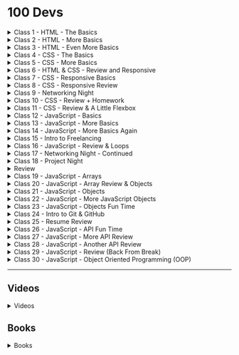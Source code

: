 # 100 Devs

<details><summary>Class 1 - HTML - The Basics</summary>

## HTML - The Basics

[![100 Dev - Class 001](https://img.youtube.com/vi/o3IIobN4xR0/maxresdefault.jpg)](https://www.youtube.com/watch?v=o3IIobN4xR0 "100 Dev - Class 001")

[Class 1](https://www.youtube.com/watch?v=o3IIobN4xR0)

[Class 1 Materials](https://cdn.discordapp.com/attachments/738891289071714388/930589829421473862/class01-materials.zip)
[Class 1 Slides](https://slides.com/leonnoel/100devs2-html-the-basics)
[Motivation](https://www.poetryfoundation.org/poems/51642/invictus)

### Class Homework

- Watch - [YouTube - How to study for exams (Evidence Based)](https://youtu.be/ukLnPbIffxE)
- Watch - [YouTube - How to study for exams (Spaced Repetition)](https://youtu.be/Z-zNHHpXoMM)
- Course - [Coursera - Learn How To Learn](https://www.coursera.org/learn/learning-how-to-learn)

</details>

<details><summary>Class 2 - HTML - More Basics</summary>

## HTML - More Basics

[![100 Dev - Class 002](https://img.youtube.com/vi/eCRbEILXXmE/maxresdefault.jpg)](https://www.youtube.com/watch?v=eCRbEILXXmE "100 Dev - Class 002")

[Class 2 Materials](https://cdn.discordapp.com/attachments/738891289071714388/931314672806797332/class02-materials.zip)
[Class 2 Slides](https://slides.com/leonnoel/100devs2-html-more-basics)
[Motivation](https://allpoetry.com/Desiderata---Words-for-Life)

### Class 2 Homework

- Read - [Shaye Howe - Learn to Code HTML & CSS](https://learn.shayhowe.com/html-css/)
- Build - Build for BBC Website ([Just what is in image](class002/../class001/class01-materials.zip))
- Use - [MDN - HTML: HyperText Markup Language](https://developer.mozilla.org/en-US/docs/Web/HTML)

</details>

<details><summary>Class 3 - HTML - Even More Basics</summary>

## HTML - Even More Basics

[![100 Dev - Class 003](https://img.youtube.com/vi/rdWM6kUImjE/maxresdefault.jpg)](https://www.youtube.com/watch?v=rdWM6kUImjE "100 Dev - Class 003")

[Class 3 Materials](https://cdn.discordapp.com/attachments/738891289071714388/933126749766697030/class-03-materials.zip)
[Class 3 Slides](https://slides.com/leonnoel/100devs2-html-even-more-basics)
[Motivation](https://www.familyfriendpoems.com/poem/have-you-earned-your-tomorrow-by-edgar-albert-guest)

### Homework Due - Class 3

Submit image of completion of Coursera - Learn How To Learn

- Upload Screenshot to [IMGBB](https://imgbb.com/)
- [Homework Submission Form](https://forms.gle/9FYrUMFKMk4MpEZG7)

### Class 3 Homework

- Read - [Learn CSS Layout](https://learnlayout.com/)
- Finish - BBC, Khan Academy, Tech Crunch

</details>

<details><summary>Class 4 - CSS - The Basics</summary>

## CSS - The Basics

[![100 Dev - Class 004](https://img.youtube.com/vi/Q1Obtn29twk/maxresdefault.jpg)](https://www.youtube.com/watch?v=Q1Obtn29twk "100 Dev - Class 004")

[Class 4 Materials](https://cdn.discordapp.com/attachments/738891289071714388/933851316646719569/class04-materials.zip)
[Class 4 Slides](https://slides.com/leonnoel/100devs2-css-the-basics/)
[Motivation](https://youtu.be/6vuetQSwFW8)

### Homework Due - Class 4

Submit BBC HTML

- Place BBC HTML in a [Glitch](https://glitch.com/)
- [Homework Submission Form](https://forms.gle/inMYVvbEZt2fmzng9)

### Class 4 Homework

- Finish: Simple Site Lab from Class 4 Materials
- Read: [SimpleLayout](http://learnlayout.com/)
- Do: [Five Minute Typing Test](https://www.typingtest.com/)
- Do: [Practice Typing](https://www.keybr.com)

</details>

<details><summary>Class 5 - CSS - More Basics</summary>

## CSS - More Basics

[![100 Dev - Class 005](https://img.youtube.com/vi/E6Z8cWU_fjI/maxresdefault.jpg)](https://www.youtube.com/watch?v=E6Z8cWU_fjI)

[Class Materials](https://cdn.discordapp.com/attachments/738891289071714388/935663546493198416/class05-materials.zip)
[Class Slides](https://slides.com/leonnoel/100devs2-css-more-basics)
[Motivation](https://youtu.be/3sK3wJAxGfs)

### Homework Due - Class 5

Place your Khan Academy & Tech Crunch HTML in separate glitch.com

- [Submit URL Here](https://forms.gle/w9Awq51mxmcYHy4h7)

### Class 5 Homework

- Do: Complete the Last Three Layouts (Last Fiew Slides)
- Read: [Responsive Web Design - Advanced HTML CSS](https://learn.shayhowe.com/advanced-html-css/responsive-web-design/)

</details>

<details><summary>Class 6 - HTML & CSS - Review and Responsive</summary>

## HTML & CSS - Review and Responsive

[![100 Dev - Class 006](https://img.youtube.com/vi/L55ax0blZY0/maxresdefault.jpg)](https://www.youtube.com/watch?v=L55ax0blZY0 "100 Dev - Class 006")

[Class 6 Materials](https://cdn.discordapp.com/attachments/738891289071714388/936388842171281468/class06-materials.zip)
[Class 6 Materials (Solutions)](https://cdn.discordapp.com/attachments/738891289071714388/936454296910843944/class06-materials-solutions.zip)
[Class Slides](https://slides.com/leonnoel/100devs2-review-and-responsive)
[Motivation](https://youtu.be/7Oxz060iedY)

### Class 6 - Homework Due

Place your Three Layouts and Simple Site Lab in separate [CodePen](http://www.codepen.io), [Glitch](http://www.glitch.com), or [ReplIt](http://www.replit.com).

- [Submit URL's Here](https://forms.gle/rvPhDrbp56DQKgPaA)

### Class 6 Homework

- Do: Make 15 Minutes of Pain Responsive
- Read: [Learn Layout](http://www.learnlayout.com)
- Read: [Shaye Howe - Advanced HTML CSS](https://learn.shayhowe.com/advanced-html-css/)
- Do: [Practice Typing](https://www.keybr.com/)

</details>

<details><summary>Class 7 - CSS - Responsive Basics</summary>

## CSS - Responsive Basics

[![100 Dev - Class 007](https://img.youtube.com/vi/k8r3B0JGMt4/maxresdefault.jpg)](https://www.youtube.com/watch?v=k8r3B0JGMt4 "100 Dev - Class 007")

[Class 7 Materials](https://cdn.discordapp.com/attachments/738891289071714388/938199963953942578/class07-materials.zip)
[Class 7 Materials (Solutions)](https://cdn.discordapp.com/attachments/738891289071714388/938271840936267786/class07-solutions.zip)
[Class Slides](https://slides.com/leonnoel/100devs2-css-responsive-basics)

### Homework Due

- None

### Class Homework

- Read: [CSS Tricks - Flexbox Guide](http://www.css-tricks.com/snippets/css/a-guide-to-flexbox)
- Do: [Flexbox Froggy](http://flexboxfroggy.com/)
- Watch: Independence Day

</details>

<details><summary>Class 8 - CSS - Responsive Review</summary>

## CSS - Responsive Review

[![100 Dev - Class 008](https://img.youtube.com/vi/PWVRSXQxsXc/maxresdefault.jpg)](https://www.youtube.com/watch?v=PWVRSXQxsXc "100 Dev - Class 008")

[Class 8 Materials](https://cdn.discordapp.com/attachments/738891289071714388/938924961819676742/class08-materials.zip)
[Class 8 Materials (Solutions)](https://cdn.discordapp.com/attachments/738891289071714388/938990161704919111/class08-solutions.zip)
[Class 8 Slides](https://slides.com/leonnoel/100devs2-css-responsive-review)

### Homework Due - Class 8

Place your 15 minutes of pain responsive in a [CodePen](https://codepen.io) and submit the urls.

- [URL Submit Link](https://forms.gle/AaoHzDEXm3Hjc7JL8)

### Class 8 Homework

- Do: The 3 layouts we did in class
- Do: The Level Ground & Source Layouts in the homework-layout-photos
- Push?: Do Pushwork Homepage and add media queries to other layouts

</details>

<details><summary>Class 9 - Networking Night</summary>

## Networking Night

[![100 Dev - Class 009](https://img.youtube.com/vi/OaglXfjsBaE/maxresdefault.jpg)](https://www.youtube.com/watch?v=OaglXfjsBaE "100 Dev - Class 009")

Class Materials - No Materials this Week
[Class 9 Slides](https://slides.com/leonnoel/100devs2-networking-night)

### Homework Due - Class 9

- None

### Class 9 Homework

- Work on any unfinished homework.

</details>

<details><summary>Class 10 - CSS - Review + Homework</summary>

## CSS - Review + Homework

[![100 Dev - Class 010](https://img.youtube.com/vi/WftjV2L7oyk/maxresdefault.jpg)](https://www.youtube.com/watch?v=WftjV2L7oyk "100 Dev - Class 010")

[Class Materials](https://cdn.discordapp.com/attachments/738891289071714388/941461787319087124/class10-materials.zip)
[Class Slides](https://slides.com/leonnoel/100devs-css-review-homework)

### Homework Due - Class 10

- None

### Class 10 Homework

- Do: Hair Salon Layouts in the homework-layout-photos
- Watch: [Traversy Media - JavaScript Crash Course](https://youtu.be/hdI2bqOjy3c)

</details>

<details><summary>Class 11 - CSS - Review & A Little Flexbox</summary>

## CSS - Review & A Little Flexbox

[![100 Dev - Class 011](https://img.youtube.com/vi/qEj0pXGVwjY/maxresdefault.jpg)](https://www.youtube.com/watch?v=qEj0pXGVwjY "100 Dev - Class 011")

[Class 11 Materials](https://cdn.discordapp.com/attachments/738891289071714388/943273619402948648/class11-materials.zip)
[Class 11 Materials (Solutions)](https://cdn.discordapp.com/attachments/738891289071714388/943342680237297694/class11-solutions.zip)
[Class 11 Slides](https://slides.com/leonnoel/100devs2-css-review-flexbox)

### Homework Due

- None

### Class Homework

- Work on previous weeks homework.

### Want More Flexbox?

- [FreeCodeCamp - Flexbox Tutorial](https://www.freecodecamp.org/news/css-flexbox-tutorial-with-cheatsheet/)
- [Traversy Media - CSS Flexbox in 20 Minutes](https://www.youtube.com/watch?v=JJSoEo8JSnc)
- [Flexbox Zombies](https://mastery.games/flexboxzombies/)

</details>

<details><summary>Class 12 - JavaScript - Basics</summary>

## JavaScript - Basics

[![100 Dev - Class 012](https://img.youtube.com/vi/_A20kVsaqIk/maxresdefault.jpg)](https://www.youtube.com/watch?v=_A20kVsaqIk "100 Dev - Class 012")

[Class 12 Materials](https://cdn.discordapp.com/attachments/738891289071714388/943998243216429106/class12-materials.zip)
[Class 12 Materials (Solutions)](https://cdn.discordapp.com/attachments/738891289071714388/944064618005938176/class12-solutions.zip)
[Class Slides](https://slides.com/leonnoel/100devs2-javascript-basics)
[Motivation](https://youtu.be/01CL029k7pU)

### Homework Due - Class 12

Place your layouts in a [CodePen](https://codepen.io) and submit the URLs here:

- [URL Submit Form](https://forms.gle/7r1obfquRuih9BEu7)

### Class 12 Homework

- Do: Plan out your networking!
- Read: [JavaScript - Variables & Tasks](https://javascript.info/variables)
- Read: [JavaScript - Function Basics & Tasks](https://javascript.info/function-basics)
- Do: Delete the JS and do it again for all assignments
- Do: Something special for yourself this weekend

</details>

<details><summary>Class 13 - JavaScript - More Basics</summary>

## JavaScript - More Basics

[![100 Dev - Class 013](https://img.youtube.com/vi/pS6ykGL-fRE/maxresdefault.jpg)](https://www.youtube.com/watch?v=pS6ykGL-fRE "100 Dev - Class 013")

[Class 13 Materials](https://cdn.discordapp.com/attachments/738891289071714388/945810363998421032/class13-materials.zip)
[Class 13 Materials (Solutions)](https://cdn.discordapp.com/attachments/738891289071714388/945877319363465216/class13-solutions.zip)
[Class 13 Slides](https://slides.com/leonnoel/100devs2-javascript-more-basics)
[Motivation](https://youtu.be/dV9worye5g0)

### Homework Due - Class 13

Play with any of the JS and make changes? Place your javascript changes in a [CodePen](https://codepen.io) and submit the URLs here:

- [Submit URLs Here](https://forms.gle/G7LhHnyTA7zYq7UV6)

### Class 13 Homework

- Do: NETWORK!
- Read: [JavaScript - Function Expressions & Tasks](https://javascript.info/function-expressions)
- Read: [JavaScript - Arrow Function Basics & Tasks](https://javascript.info/arrow-functions-basics)
- Read: [TheJSWay - Repeat Statements](https://github.com/thejsway/thejsway/blob/master/manuscript/chapter04.md)
- Do: Delete the JS and do it all again for all assignments

</details>

<details><summary>Class 14 - JavaScript - More Basics Again</summary>

## JavaScript - More Basics Again

[![100 Dev - Class 014](https://img.youtube.com/vi/cBWUvTZPeKw/maxresdefault.jpg)](https://www.youtube.com/watch?v=cBWUvTZPeKw "100 Dev - Class 014")

[Class 14 Materials](https://cdn.discordapp.com/attachments/738891289071714388/946534798166482955/class14-materials.zip)
[Class 14 Materials (Solutions)](https://cdn.discordapp.com/attachments/738891289071714388/946606373502869504/class14-solutions.zip)
[Class 14 Slides](https://slides.com/leonnoel/100devs2-javascript-more-basics-again)
[Motivation](http://poemsspeak.blogspot.com/2016/12/poetry-speaks.html)

### Homework Due - Class 14

- None

### Class 14 Homework

- Work on homework from previous weeks

Comment your javascript, type it all out without looking, peek if you have to. Repeat until you do not have to peek. Delete your javascript entirely and do it again, but change something!

</details>

<details><summary>Class 15 - Intro to Freelancing</summary>

## Intro to Freelancing

[![100 Dev - Class 015](https://img.youtube.com/vi/68Li7ukgDKg/maxresdefault.jpg)](https://www.youtube.com/watch?v=68Li7ukgDKg "100 Dev - Class 015")

[Class 15 Materials](https://cdn.discordapp.com/attachments/738891289071714388/948346759212597318/class15-materials.zip)
[Class 15 Slides](https://slides.com/leonnoel/100devs2-intro-to-freelancing)
[Motivation](https://youtu.be/jVkLVRt6c1U)

### Homework Due - Class 15

Place your JavaScript.info Tasks in a [CodePen](https://codepen.io) or screenshot and submit the URLs here:

- [Submit Form Here](https://forms.gle/i4skrmpk1HiXXg6ZA)

### Class 15 Homework

- Work on previous weeks homework assignments.
- Do: Setup your portfolio
- Do: Draft your proposal / contract

</details>

<details><summary>Class 16 - JavaScript - Review & Loops</summary>

## JavaScript - Review & Loops

[![100 Dev - Class 016](https://img.youtube.com/vi/av6iPI_zJTU/maxresdefault.jpg)](https://www.youtube.com/watch?v=av6iPI_zJTU "100 Dev - Class 016")

Class Materials
[Class Slides](https://slides.com/leonnoel/100devs2-js-review-loops)
Motivation

### Homework Due

- First
- Second
- Third

### Class Homework

- First
- Second
- Third

</details>

<details><summary>Class 17 - Networking Night - Continued</summary>

## Networking Night - Continued

[![100 Dev - Class 027](https://img.youtube.com/vi/b5rjEW-_6po/maxresdefault.jpg)](https://www.youtube.com/watch?v=b5rjEW-_6po "100 Dev - Class 027")

Class Materials
[Class Slides](https://slides.com/leonnoel/100devs-networking-night-cohort-sc)
Motivation

### Homework Due

- First
- Second
- Third

### Class Homework

- First
- Second
- Third

</details>

<details><summary>Class 18 - Project Night</summary>

## Project Night

[![100 Dev - Class 027](https://img.youtube.com/vi/b5rjEW-_6po/maxresdefault.jpg)](https://www.youtube.com/watch?v=b5rjEW-_6po "100 Dev - Class 027")

Class Materials
[Class Slides](https://slides.com/leonnoel/100devs2-project-night-cohort-2)
Motivation

### Homework Due

- First
- Second
- Third

### Class Homework

- First
- Second
- Third

</details>
<details><summary>Review</summary>

## Review

[![100 Dev - Review](https://img.youtube.com/vi/AkXLGS57MS4/maxresdefault.jpg)](https://www.youtube.com/watch?v=AkXLGS57MS4 "100 Dev - Review")

[REVIEW SLIDES](https://slides.com/leonnoel/html-css-js-review-100devs2)

</details>

<details><summary>Class 19 - JavaScript - Arrays</summary>

## JavaScript - Arrays

[![100 Dev - Class 19](https://img.youtube.com/vi/YUQUGtUbwMY/maxresdefault.jpg)](https://www.youtube.com/watch?v=YUQUGtUbwMY "100 Dev - Class 019")

Class Materials
[Class Slides](https://slides.com/leonnoel/100devs2-javascript-arrays)
Motivation

### Homework Due

- First
- Second
- Third

### Class Homework

- First
- Second
- Third

</details>

<details><summary>Class 20 - JavaScript - Array Review & Objects</summary>

## JavaScript - Array Review & Objects

[![100 Dev - Class 020](https://img.youtube.com/vi/cL0qP6kM_1U/maxresdefault.jpg)](https://www.youtube.com/watch?v=cL0qP6kM_1U "100 Dev - Class 020")

Class Materials
[Class Slides](https://slides.com/leonnoel/100devs2-array-review-javascript-objects)
Motivation

### Homework Due

- First
- Second
- Third

### Class Homework

- First
- Second
- Third

</details>

<details><summary>Class 21 - JavaScript - Objects</summary>

## JavaScript - Objects

[![100 Dev - Class 021](https://img.youtube.com/vi/75TQEQ6wxAE/maxresdefault.jpg)](https://www.youtube.com/watch?v=75TQEQ6wxAE "100 Dev - Class 021")

Class Materials
[Class Slides](https://slides.com/leonnoel/100devs2-javascript-objects)
Motivation

### Homework Due

- First
- Second
- Third

### Class Homework

- First
- Second
- Third

</details>

<details><summary>Class 22 - JavaScript - More JavaScript Objects</summary>

## JavaScript - More JavaScript Objects

[![100 Dev - Class 022](https://img.youtube.com/vi/LTda62-jyoM/maxresdefault.jpg)](https://www.youtube.com/watch?v=LTda62-jyoM "100 Dev - Class 022")

Class Materials
[Class Slides](https://slides.com/leonnoel/100devs2-more-javascript-objects)
Motivation

### Homework Due

- First
- Second
- Third

### Class Homework

- First
- Second
- Third

</details>

<details><summary>Class 23 - JavaScript - Objects Fun Time</summary>

## JavaScript - Objects Fun Time

[![100 Dev - Class 023](https://img.youtube.com/vi/qnmKELgyXc0/maxresdefault.jpg)](https://www.youtube.com/watch?v=qnmKELgyXc0 "100 Dev - Class 023")

Class Materials
[Class Slides](https://slides.com/leonnoel/100devs2-javascript-objects-fun-time)
Motivation

### Homework Due

- First
- Second
- Third

### Class Homework

- First
- Second
- Third

</details>

<details><summary>Class 24 - Intro to Git & GitHub</summary>

## Intro to Git & GitHub

[![100 Dev - Class 024](https://img.youtube.com/vi/UpsonO_vBNk/maxresdefault.jpg)](https://www.youtube.com/watch?v=UpsonO_vBNk "100 Dev - Class 024")

Class Materials
[Class Slides](https://slides.com/leonnoel/100devs2-intro-to-git-and-github)
Motivation

### Homework Due

- First
- Second
- Third

### Class Homework

- First
- Second
- Third

</details>

<details><summary>Class 25 - Resume Review</summary>

## Resume Review

[![100 Dev - Class 025](https://img.youtube.com/vi/ZlB4BockYNQ/maxresdefault.jpg)](https://www.youtube.com/watch?v=ZlB4BockYNQ "100 Dev - Class 025")

Class Materials
[Class Slides](https://slides.com/leonnoel/100devs2-resume-review)
Motivation

### Homework Due

- First
- Second
- Third

### Class Homework

- First
- Second
- Third

</details>

<details><summary>Class 26 - JavaScript - API Fun Time</summary>

## JavaScript - API Fun Time

[![100 Dev - Class 026](https://img.youtube.com/vi/WcSTeotmJtw/maxresdefault.jpg)](https://www.youtube.com/watch?v=WcSTeotmJtw "100 Dev - Class 026")

Class Materials
[Class Slides](https://slides.com/leonnoel/100devs-javascript-api-fun)
Motivation

### Homework Due

- First
- Second
- Third

### Class Homework

- First
- Second
- Third

</details>

<details><summary>Class 27 - JavaScript - More API Review</summary>

## JavaScript - More API Review

[![100 Dev - Class 027](https://img.youtube.com/vi/b5rjEW-_6po/maxresdefault.jpg)](https://www.youtube.com/watch?v=b5rjEW-_6po "100 Dev - Class 027")

Class Materials
[Class Slides](https://slides.com/leonnoel/100devs2-more-api-review)
Motivation

### Homework Due

- First
- Second
- Third

### Class Homework

- First
- Second
- Third

</details>

<details><summary>Class 28 - JavaScript - Another API Review</summary>

## JavaScript - Another API Review

[![100 Dev - Class 028](https://img.youtube.com/vi/G7XJRLaq2Cw/maxresdefault.jpg)](https://www.youtube.com/watch?v=G7XJRLaq2Cw "100 Dev - Class 028")

Class Materials
[Class Slides](https://slides.com/leonnoel/100devs2-another-api-review)
Motivation

### Homework Due

- First
- Second
- Third

### Class Homework

- First
- Second
- Third

</details>

<details><summary>Class 29 - JavaScript - Review (Back From Break)</summary>

## JavaScript - Review (Back From Break)

[![100 Dev - Class 029](https://img.youtube.com/vi//maxresdefault.jpg)](https://www.youtube.com/watch?v= "100 Dev - Class 029")

Class Materials
[Class Slides](https://slides.com/leonnoel/100devs2-javascript-review-back-from-break)
Motivation

### Homework Due

- First
- Second
- Third

### Class Homework

- First
- Second
- Third

</details>

<details><summary>Class 30 - JavaScript - Object Oriented Programming (OOP)</summary>

## JavaScript - Object Oriented Programming (OOP)

[![100 Dev - Class 030](https://img.youtube.com/vi//maxresdefault.jpg)](https://www.youtube.com/watch?v= "100 Dev - Class 030")

Class Materials
[Class Slides](https://slides.com/leonnoel/100devs2-javascript-oop)
Motivation

### Homework Due

- First
- Second
- Third

### Class Homework

- First
- Second
- Third

</details>

----

## Videos

<details><summary>Videos</summary>

- [Hand & Wrist Exercises](https://youtu.be/EiRC80FJbHU)
- [Full Body Stretch](https://youtu.be/SsT_go-oCcQ)
- [Exercises That Changed My Life](https://youtu.be/LT_dFRnmdGs)
- [Screen Readers in Action](https://youtu.be/TiP7aantnvE)
- [Additional Screen Readers in Action](https://youtu.be/UzffnbBex6c)
- [MewTru's Networking Video](https://youtu.be/_CIJ_44IxRg)
- [Many Tamagotchis Were Harmed in the Making of this Presentation](https://youtu.be/c4PkcZScBV8)
- [Cool Breakdown of some low level code and how a Game Boy actually works](https://www.youtube.com/watch?v=RZUDEaLa5Nw)
- [Someone really goood at reverse engineering(Scanlime)](https://www.youtube.com/c/scanlime/videos)

</details>

## Books

<details><summary>Books</summary>

- Code: The Hidden Language of Computer Hardware and Software - by: Charles Petzold

</details>
